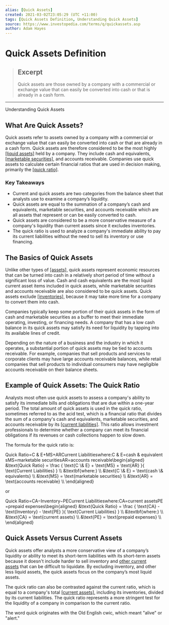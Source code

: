 ```yaml
---
alias: [Quick Assets]
created: 2021-03-02T23:05:29 (UTC +11:00)
tags: [Quick Assets Definition, Understanding Quick Assets]
source: https://www.investopedia.com/terms/q/quickassets.asp
author: Adam Hayes
---
```


# Quick Assets Definition

> ## Excerpt
> Quick assets are those owned by a company with a commercial or exchange value that can easily be converted into cash or that is already in a cash form.

---

Understanding Quick Assets
## What Are Quick Assets?

Quick assets refer to assets owned by a company with a commercial or exchange value that can easily be converted into cash or that are already in a cash form. Quick assets are therefore considered to be the most highly [[liquid assets]](https://www.investopedia.com/ask/answers/032715/what-items-are-considered-liquid-assets.asp) held by a company. They include cash and equivalents, [[marketable securities]](https://www.investopedia.com/terms/m/marketablesecurities.asp), and accounts receivable. Companies use quick assets to calculate certain financial ratios that are used in decision making, primarily the [[quick ratio]](https://www.investopedia.com/terms/q/quickratio.asp).

### Key Takeaways

-   Current and quick assets are two categories from the balance sheet that analysts use to examine a company’s liquidity.
-   Quick assets are equal to the summation of a company’s cash and equivalents, marketable securities, and accounts receivable which are all assets that represent or can be easily converted to cash.
-   Quick assets are considered to be a more conservative measure of a company's liquidity than current assets since it excludes inventories.
-   The quick ratio is used to analyze a company's immediate ability to pay its current liabilities without the need to sell its inventory or use financing.

## The Basics of Quick Assets

Unlike other types of [[assets]](https://www.investopedia.com/terms/a/asset.asp), quick assets represent economic resources that can be turned into cash in a relatively short period of time without a significant loss of value. Cash and cash equivalents are the most liquid current asset items included in quick assets, while marketable securities and accounts receivable are also considered to be quick assets. Quick assets exclude [[inventories]](https://www.investopedia.com/terms/i/inventory.asp), because it may take more time for a company to convert them into cash.

Companies typically keep some portion of their quick assets in the form of cash and marketable securities as a buffer to meet their immediate operating, investing, or financing needs. A company that has a low cash balance in its quick assets may satisfy its need for liquidity by tapping into its available lines of credit.

Depending on the nature of a business and the industry in which it operates, a substantial portion of quick assets may be tied to accounts receivable. For example, companies that sell products and services to corporate clients may have large accounts receivable balances, while retail companies that sell products to individual consumers may have negligible accounts receivable on their balance sheets.

## Example of Quick Assets: The Quick Ratio

Analysts most often use quick assets to assess a company's ability to satisfy its immediate bills and obligations that are due within a one-year period. The total amount of quick assets is used in the quick ratio, sometimes referred to as the acid test, which is a financial ratio that divides the sum of a company's cash and equivalents, marketable securities, and accounts receivable by its [[current liabilities]](https://www.investopedia.com/terms/c/currentliabilities.asp). This ratio allows investment professionals to determine whether a company can meet its financial obligations if its revenues or cash collections happen to slow down.

The formula for the quick ratio is:

Quick Ratio\=C & E+MS+ARCurrent Liabilitieswhere:C & E\=cash & equivalentsMS\=marketable securitiesAR\=accounts receivable\\begin{aligned} &\\text{Quick Ratio} = \\frac { \\text{C \\& E} + \\text{MS} + \\text{AR} }{ \\text{Current Liabilities} } \\\\ &\\textbf{where:} \\\\ &\\text{C \\& E} = \\text{cash \\& equivalents} \\\\ &\\text{MS} = \\text{marketable securities} \\\\ &\\text{AR} = \\text{accounts receivable} \\\\ \\end{aligned}

or

Quick Ratio\=CA−Inventory−PECurrent Liabilitieswhere:CA\=current assetsPE\=prepaid expenses\\begin{aligned} &\\text{Quick Ratio} = \\frac { \\text{CA} - \\text{Inventory} - \\text{PE} }{ \\text{Current Liabilities} } \\\\ &\\textbf{where:} \\\\ &\\text{CA} = \\text{current assets} \\\\ &\\text{PE} = \\text{prepaid expenses} \\\\ \\end{aligned}

## Quick Assets Versus Current Assets

Quick assets offer analysts a more conservative view of a company’s liquidity or ability to meet its short-term liabilities with its short-term assets because it doesn't include harder to sell inventory and [other current assets](https://www.investopedia.com/terms/o/othercurrentassets.asp) that can be difficult to liquidate. By excluding inventory, and other less liquid assets, the quick assets focus on the company’s most liquid assets.

The quick ratio can also be contrasted against the current ratio, which is equal to a company's total [[current assets]](https://www.investopedia.com/terms/c/currentassets.asp), including its inventories, divided by its current liabilities. The quick ratio represents a more stringent test for the liquidity of a company in comparison to the current ratio.

The word quick originates with the Old English cwic, which meant "alive" or "alert."
